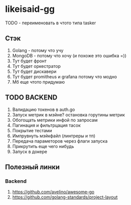 # likeisaid-gg

TODO - переименовать в чтото типа tasker

## Стэк
1) Golang - потому что учу
2) MongoDB - потому что хочу (и похоже это ошибка =))
3) Тут будет фронт
4) Тут будет оркестратор
5) Тут будет дискавери
6) Тут будет promitheus и grafana потому что модно
7) Мб еще чтото придумаю


## TODO BACKEND
1) Валидацию токенов в auth.go
2) Запуск метрик в мэйне? остановка горутины метрик
3) Обогощать метрики инфой по запросам
4) Пагинация и фильтрцация тасок
5) Покрытие тестами
6) Импрувнуть мэйкфайл (линтреры и тп)
7) Передача параметоров через флаги запуска
8) Прикрутить еще чего нибудь
9) Запуск в докере

## Полезный линки
### Backend
1) https://github.com/avelino/awesome-go
2) https://github.com/golang-standards/project-layout

